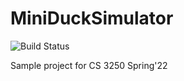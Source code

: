 # MiniDuckSimulator 

![Build Status](https://github.com/github/docs/actions/workflows/workflow.yml/badge.svg)

Sample project for CS 3250 Spring'22
